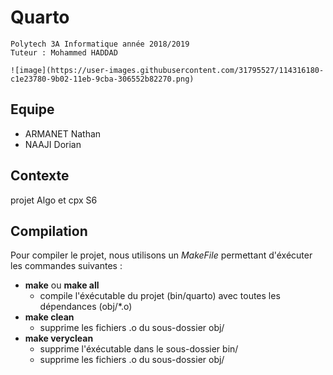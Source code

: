 # Quarto

    Polytech 3A Informatique année 2018/2019
    Tuteur : Mohammed HADDAD
    
    ![image](https://user-images.githubusercontent.com/31795527/114316180-c1e23780-9b02-11eb-9cba-306552b82270.png)


## Equipe

- ARMANET Nathan
- NAAJI Dorian

## Contexte

projet Algo et cpx S6

## Compilation

Pour compiler le projet, nous utilisons un *MakeFile* permettant d'éxécuter les commandes suivantes :
- **make** ou **make all**
    - compile l'éxécutable du projet (bin/quarto) avec toutes les dépendances (obj/*.o)
- **make clean**
    - supprime les fichiers .o du sous-dossier obj/
- **make veryclean**
    - supprime l'éxécutable dans le sous-dossier bin/
    - supprime les fichiers .o du sous-dossier obj/
